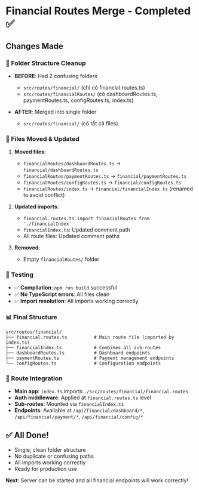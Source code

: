 # Financial Routes Merge - Completed ✅

## Changes Made

### 🔄 Folder Structure Cleanup
- **BEFORE**: Had 2 confusing folders
  - `src/routes/financial/` (chỉ có financial.routes.ts)
  - `src/routes/financialRoutes/` (có dashboardRoutes.ts, paymentRoutes.ts, configRoutes.ts, index.ts)

- **AFTER**: Merged into single folder
  - `src/routes/financial/` (có tất cả files)

### 📁 Files Moved & Updated
1. **Moved files**: 
   - `financialRoutes/dashboardRoutes.ts` → `financial/dashboardRoutes.ts`
   - `financialRoutes/paymentRoutes.ts` → `financial/paymentRoutes.ts` 
   - `financialRoutes/configRoutes.ts` → `financial/configRoutes.ts`
   - `financialRoutes/index.ts` → `financial/financialIndex.ts` (renamed to avoid conflict)

2. **Updated imports**:
   - `financial.routes.ts`: `import financialRoutes from './financialIndex'`
   - `financialIndex.ts`: Updated comment path
   - All route files: Updated comment paths

3. **Removed**:
   - Empty `financialRoutes/` folder

### 🧪 Testing
- ✅ **Compilation**: `npm run build` successful
- ✅ **No TypeScript errors**: All files clean
- ✅ **Import resolution**: All imports working correctly

### 📊 Final Structure
```
src/routes/financial/
├── financial.routes.ts          # Main route file (imported by index.ts)
├── financialIndex.ts            # Combines all sub-routes
├── dashboardRoutes.ts           # Dashboard endpoints
├── paymentRoutes.ts             # Payment management endpoints  
└── configRoutes.ts              # Configuration endpoints
```

### 🔗 Route Integration
- **Main app**: `index.ts` imports `./src/routes/financial/financial.routes`
- **Auth middleware**: Applied at `financial.routes.ts` level
- **Sub-routes**: Mounted via `financialIndex.ts`
- **Endpoints**: Available at `/api/financial/dashboard/*`, `/api/financial/payment/*`, `/api/financial/config/*`

## ✅ **All Done!**
- Single, clean folder structure
- No duplicate or confusing paths
- All imports working correctly
- Ready for production use

**Next**: Server can be started and all financial endpoints will work correctly!
